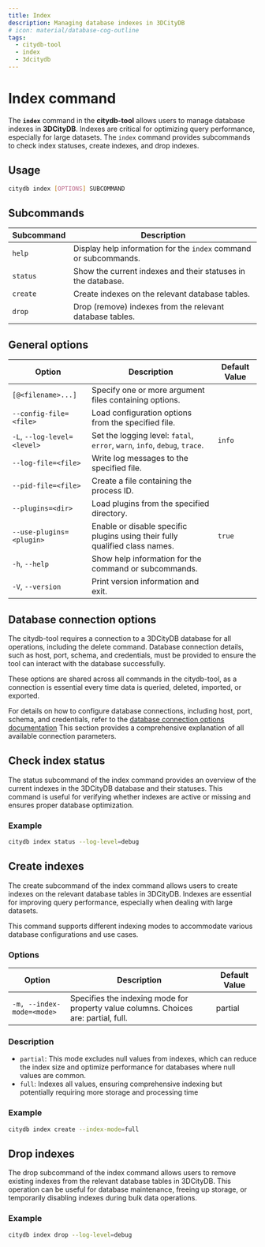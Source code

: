```yaml
---
title: Index
description: Managing database indexes in 3DCityDB
# icon: material/database-cog-outline
tags:
  - citydb-tool
  - index
  - 3dcitydb
---
```


# Index command

The **`index`** command in the **citydb-tool** allows users to manage database indexes in **3DCityDB**.
Indexes are critical for optimizing query performance, especially for large datasets.
The `index` command provides subcommands to check index statuses, create indexes, and drop indexes.

## Usage

```bash
citydb index [OPTIONS] SUBCOMMAND
```

## Subcommands

| Subcommand       | Description                                                       |
|------------------|-------------------------------------------------------------------|
| `help`           | Display help information for the `index` command or subcommands.  |
| `status`         | Show the current indexes and their statuses in the database.      |
| `create`         | Create indexes on the relevant database tables.                   |
| `drop`           | Drop (remove) indexes from the relevant database tables.          |

## General options

| Option                               | Description                                                                 | Default Value |
|--------------------------------------|-----------------------------------------------------------------------------|---------------|
| `[@<filename>...]`                   | Specify one or more argument files containing options.                      |               |
| `--config-file=<file>`               | Load configuration options from the specified file.                         |               |
| `-L`, `--log-level=<level>`          | Set the logging level: `fatal`, `error`, `warn`, `info`, `debug`, `trace`.  | `info`        |
| `--log-file=<file>`                  | Write log messages to the specified file.                                   |               |
| `--pid-file=<file>`                  | Create a file containing the process ID.                                    |               |
| `--plugins=<dir>`                    | Load plugins from the specified directory.                                  |               |
| `--use-plugins=<plugin>`             | Enable or disable specific plugins using their fully qualified class names. | `true`        |
| `-h`, `--help`                       | Show help information for the command or subcommands.                       |               |
| `-V`, `--version`                    | Print version information and exit.                                         |               |

## Database connection options

The citydb-tool requires a connection to a 3DCityDB database for all operations, including the delete command.
Database connection details, such as host, port, schema, and credentials, must be provided to ensure the
tool can interact with the database successfully.

These options are shared across all commands in the citydb-tool, as a connection is essential every time data
is queried, deleted, imported, or exported.

For details on how to configure database connections, including host, port, schema, and credentials,
refer to the [database connection options documentation](db-connection.md) This section provides a comprehensive explanation of
all available connection parameters.

## Check index status

The status subcommand of the index command provides an overview of the current indexes in the 3DCityDB
database and their statuses. This command is useful for verifying whether indexes are active or missing and
ensures proper database optimization.

### Example

```bash
citydb index status --log-level=debug
```

## Create indexes

The create subcommand of the index command allows users to create indexes on the relevant database tables in 3DCityDB.
Indexes are essential for improving query performance, especially when dealing with large datasets.

This command supports different indexing modes to accommodate various database configurations and use cases.

### Options

| Option                               | Description                                                                 | Default Value     |
|--------------------------------------|-----------------------------------------------------------------------------|-------------------|
| `-m, --index-mode=<mode>`            | Specifies the indexing mode for property value columns. Choices are: partial, full.| partial    |

### Description

- `partial`: This mode excludes null values from indexes, which can reduce the index size and optimize performance for databases where null values are common.
- `full`: Indexes all values, ensuring comprehensive indexing but potentially requiring more storage and processing time

### Example

```bash
citydb index create --index-mode=full
```

## Drop indexes

The drop subcommand of the index command allows users to remove existing indexes from the relevant database tables
in 3DCityDB. This operation can be useful for database maintenance, freeing up storage, or temporarily disabling
indexes during bulk data operations.

### Example

```bash
citydb index drop --log-level=debug
```
